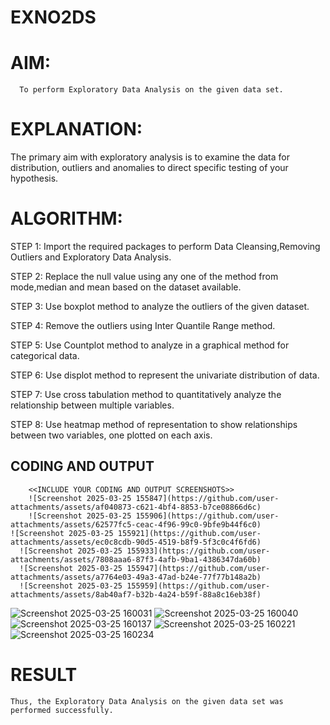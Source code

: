 # EXNO2DS
# AIM:
      To perform Exploratory Data Analysis on the given data set.
      
# EXPLANATION:
  The primary aim with exploratory analysis is to examine the data for distribution, outliers and anomalies to direct specific testing of your hypothesis.
  
# ALGORITHM:
STEP 1: Import the required packages to perform Data Cleansing,Removing Outliers and Exploratory Data Analysis.

STEP 2: Replace the null value using any one of the method from mode,median and mean based on the dataset available.

STEP 3: Use boxplot method to analyze the outliers of the given dataset.

STEP 4: Remove the outliers using Inter Quantile Range method.

STEP 5: Use Countplot method to analyze in a graphical method for categorical data.

STEP 6: Use displot method to represent the univariate distribution of data.

STEP 7: Use cross tabulation method to quantitatively analyze the relationship between multiple variables.

STEP 8: Use heatmap method of representation to show relationships between two variables, one plotted on each axis.

## CODING AND OUTPUT
        <<INCLUDE YOUR CODING AND OUTPUT SCREENSHOTS>>
        ![Screenshot 2025-03-25 155847](https://github.com/user-attachments/assets/af040873-c621-4bf4-8853-b7ce08866d6c)
        ![Screenshot 2025-03-25 155906](https://github.com/user-attachments/assets/62577fc5-ceac-4f96-99c0-9bfe9b44f6c0)
    ![Screenshot 2025-03-25 155921](https://github.com/user-attachments/assets/ec0c8cdb-90d5-4519-b8f9-5f3c0c4f6fd6)
      ![Screenshot 2025-03-25 155933](https://github.com/user-attachments/assets/7808aaa6-87f3-4afb-9ba1-4386347da60b)
      ![Screenshot 2025-03-25 155947](https://github.com/user-attachments/assets/a7764e03-49a3-47ad-b24e-77f77b148a2b)
      ![Screenshot 2025-03-25 155959](https://github.com/user-attachments/assets/8ab40af7-b32b-4a24-b59f-88a8c16eb38f)
![Screenshot 2025-03-25 160031](https://github.com/user-attachments/assets/42b986f1-75c7-477b-8345-c041cf56f3d1)
![Screenshot 2025-03-25 160040](https://github.com/user-attachments/assets/9e1db5af-06f4-40ac-ae29-879ece0d70a8)
![Screenshot 2025-03-25 160137](https://github.com/user-attachments/assets/769f2b99-bdcb-4896-bdbf-000caf7d8685)
![Screenshot 2025-03-25 160221](https://github.com/user-attachments/assets/6066b39b-9211-45d4-9b6e-76a8c239b383)
![Screenshot 2025-03-25 160234](https://github.com/user-attachments/assets/be9f4f64-140a-4939-8c56-23a2ef45cccf)


# RESULT
    Thus, the Exploratory Data Analysis on the given data set was performed successfully.
